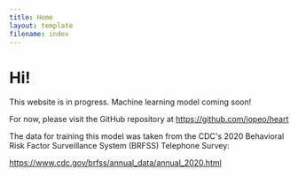 ```yaml
---
title: Home
layout: template
filename: index
---
```


# Hi!

This website is in progress. Machine learning model coming soon!

For now, please visit the GitHub repository at <https://github.com/jopeo/heart>

The data for training this model was taken from the CDC's 2020 Behavioral Risk Factor 
Surveillance System (BRFSS) Telephone Survey:

<https://www.cdc.gov/brfss/annual_data/annual_2020.html>